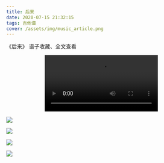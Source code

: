 ```yaml
---
title: 后来
date: 2020-07-15 21:32:15
tags: 吉他谱
cover: /assets/img/music_article.png
---
```


《后来》
谱子收藏、全文查看<!--more-->

<video src="http://files.yournotes.cn/video/%E5%90%8E%E6%9D%A5.mp4" controls="controls" autoplay="autoplay" style="max-width:100%;display:block;margin-left:auto;margin-right:auto;">您的浏览器不支持视频标签</video>

![](https://gitee.com/Jasper-zh/blogImage/raw/master/%E5%90%8E%E6%9D%A5%EF%BC%88%E5%90%89%E4%BB%96%E8%B0%B1%EF%BC%89/%E5%90%8E%E6%9D%A51.png)

![](https://gitee.com/Jasper-zh/blogImage/raw/master/%E5%90%8E%E6%9D%A5%EF%BC%88%E5%90%89%E4%BB%96%E8%B0%B1%EF%BC%89/%E5%90%8E%E6%9D%A52.png)

![](https://gitee.com/Jasper-zh/blogImage/raw/master/%E5%90%8E%E6%9D%A5%EF%BC%88%E5%90%89%E4%BB%96%E8%B0%B1%EF%BC%89/%E5%90%8E%E6%9D%A53.png)

![](https://gitee.com/Jasper-zh/blogImage/raw/master/%E5%90%8E%E6%9D%A5%EF%BC%88%E5%90%89%E4%BB%96%E8%B0%B1%EF%BC%89/%E5%90%8E%E6%9D%A54.png)